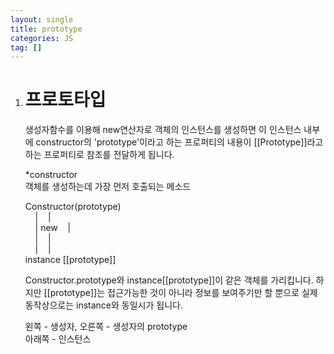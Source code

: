 ```yaml
---
layout: single
title: prototype
categories: JS
tag: []
---
```

 
1. # 프로토타입
   생성자함수를 이용해 new연산자로 객체의 인스턴스를 생성하면 이 인스턴스 내부에 constructor의 'prototype'이라고 하는 프로퍼티의 내용이 [[Prototype]]라고 하는 프로퍼티로 참조를 전달하게 됩니다.   

   *constructor   
   객체를 생성하는데 가장 먼저 호출되는 메소드   

   Constructor(prototype)    
   &nbsp;&nbsp;&nbsp;&nbsp;|&nbsp;&nbsp;&nbsp;&nbsp;|   
   &nbsp;&nbsp;&nbsp;&nbsp;|  new&nbsp;&nbsp;&nbsp; |   
   &nbsp;&nbsp;&nbsp;&nbsp;|&nbsp;&nbsp;&nbsp;&nbsp;|   
   &nbsp;&nbsp;&nbsp;&nbsp;|&nbsp;&nbsp;&nbsp;&nbsp;|   
   instance [[prototype]]   

   Constructor.prototype와 instance[[prototype]]이 같은 객체를 가리킵니다. 하지만 [[prototype]]는 접근가능한 것이 아니라 정보를 보여주기만 할 뿐으로 실제 동작상으로는 instance와 동일시가 됩니다.   

   왼쪽 - 생성자, 오른쪽 - 생성자의 prototype   
   아래쪽 - 인스턴스   

   